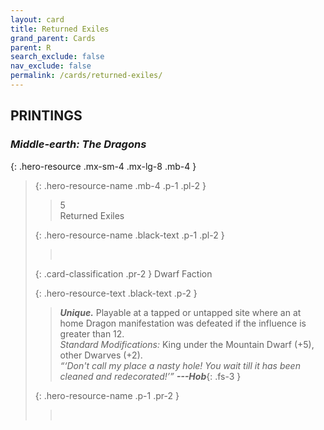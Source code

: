 ```yaml
---
layout: card
title: Returned Exiles
grand_parent: Cards
parent: R
search_exclude: false
nav_exclude: false
permalink: /cards/returned-exiles/
---
```


## PRINTINGS


### _Middle-earth: The Dragons_

{: .hero-resource .mx-sm-4 .mx-lg-8 .mb-4 }
> {: .hero-resource-name .mb-4 .p-1 .pl-2 }
> > <div class="card-mp">5</div>
> > <div class="card-name">Returned Exiles</div>
>
> {: .hero-resource-name .black-text .p-1 .pl-2 }
> > &nbsp;
>
> {: .card-classification .pr-2 }
> Dwarf Faction
>
> {: .hero-resource-text .black-text .p-2 }
> > _**Unique.**_ Playable at a tapped or untapped site where an at home Dragon manifestation was defeated if the influence is greater than 12. <br>_Standard Modifications:_ King under the Mountain Dwarf (+5), other Dwarves (+2). <br>_“‘Don't call my place a nasty hole! You wait till it has been cleaned and redecorated!’”_ ***---&#65279;Hob***{: .fs-3 } 
> 
> {: .hero-resource-name .p-1 .pr-2 }
> > <div class="card-shield"></div>
> > <div class="card-corruption">&nbsp;</div>
